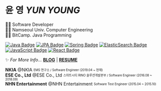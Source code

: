 # 윤 영 *YUN YOUNG*
👩‍💻 Software Developer  
👩‍🎓 Namseoul Univ. Computer Engineering
<br>
👩‍🎓 BitCamp. Java Programming
  
[![Java Badge](https://img.shields.io/badge/Java-007396?style=flat-square&logo=Java&logoColor=white)](https://www.java.com/ko/)
[![JPA Badge](https://img.shields.io/badge/JPA-f06595?style=flat-square&logo=Hibernate&logoColor=white)](https://www.oracle.com/java/technologies/persistence-jsp.html)
[![Spring Badge](https://img.shields.io/badge/Spring-51cf66?style=flat-square&logo=Spring&logoColor=white)](https://spring.io/)
[![ElasticSearch Badge](https://img.shields.io/badge/ElasticSearch-4c6ef5?style=flat-square&logo=ElasticSearch&logoColor=white)](https://www.elastic.co/kr/?ultron=B-Stack-Trials-APJ-KR-Exact&gambit=Stack-Core&blade=adwordss&hulk=paid&Device=c&thor=elasticsearch&gclid=CjwKCAjw5c6LBhBdEiwAP9ejG6teiznxdKJInlRwzb4iYeVBQTbXOeTcL37juZWjr_nKNPlSb0vXixoCygwQAvD_BwE)
[![JavaScript Badge](https://img.shields.io/badge/JavaScript-F7DF1E?style=flat-square&logo=JavaScript&logoColor=white)](https://javascript.info/)
[![React Badge](https://img.shields.io/badge/React-61DAFB?style=flat-square&logo=React&logoColor=white)](https://reactjs.org/)

  
✨ *For More Info...* **[BLOG](https://yunyoung1819.tistory.com/)** | **[RESUME](https://www.linkedin.com/in/young-yun-60aa94163/)**


**NKIA** @NKIA <sub><sup>EMS 연구소 / Software Engineer (2019.04 ~ 현재)</sup></sub>  
**ESE Co., Ltd** @ESE Co., Ltd <sub><sup>스마트시티 RINO 솔루션개발본부 / Software Engineer (2016.08 ~ 2018.09)</sup></sub>  
**NHN Entertainment** @NHN Entertainment <sub><sup>Software Test Engineer (2015.04 ~ 2015.10)</sup></sub>  
  
<br>
